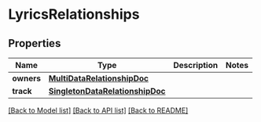 # LyricsRelationships

## Properties
Name | Type | Description | Notes
------------ | ------------- | ------------- | -------------
**owners** | [**MultiDataRelationshipDoc**](MultiDataRelationshipDoc.md) |  | 
**track** | [**SingletonDataRelationshipDoc**](SingletonDataRelationshipDoc.md) |  | 

[[Back to Model list]](../README.md#documentation-for-models) [[Back to API list]](../README.md#documentation-for-api-endpoints) [[Back to README]](../README.md)


